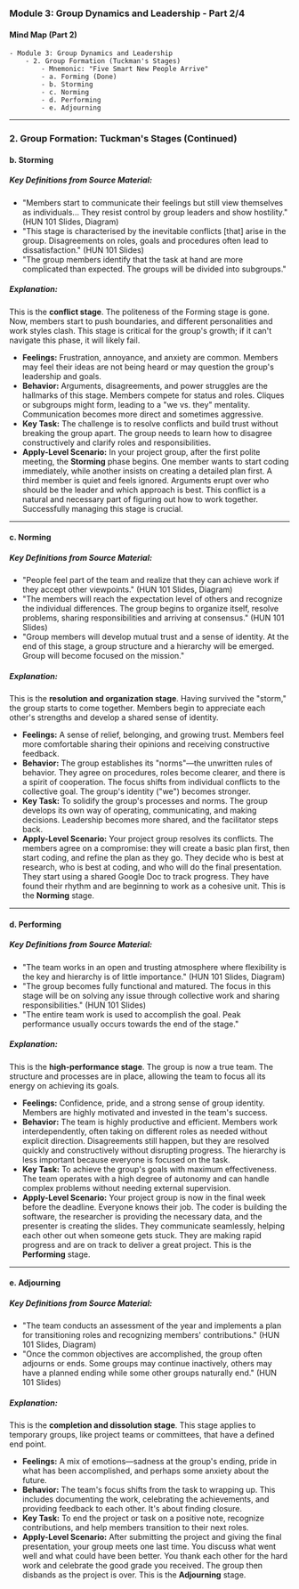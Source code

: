 
### Module 3: Group Dynamics and Leadership - Part 2/4

#### **Mind Map (Part 2)**
```
- Module 3: Group Dynamics and Leadership
    - 2. Group Formation (Tuckman's Stages)
        - Mnemonic: "Five Smart New People Arrive"
        - a. Forming (Done)
        - b. Storming
        - c. Norming
        - d. Performing
        - e. Adjourning
```

---

### 2. Group Formation: Tuckman's Stages (Continued)

#### b. Storming

##### **Key Definitions from Source Material:**
*   "Members start to communicate their feelings but still view themselves as individuals... They resist control by group leaders and show hostility." (HUN 101 Slides, Diagram)
*   "This stage is characterised by the inevitable conflicts [that] arise in the group. Disagreements on roles, goals and procedures often lead to dissatisfaction." (HUN 101 Slides)
*   "The group members identify that the task at hand are more complicated than expected. The groups will be divided into subgroups."

##### **Explanation:**
This is the **conflict stage**. The politeness of the Forming stage is gone. Now, members start to push boundaries, and different personalities and work styles clash. This stage is critical for the group's growth; if it can't navigate this phase, it will likely fail.
*   **Feelings:** Frustration, annoyance, and anxiety are common. Members may feel their ideas are not being heard or may question the group's leadership and goals.
*   **Behavior:** Arguments, disagreements, and power struggles are the hallmarks of this stage. Members compete for status and roles. Cliques or subgroups might form, leading to a "we vs. they" mentality. Communication becomes more direct and sometimes aggressive.
*   **Key Task:** The challenge is to resolve conflicts and build trust without breaking the group apart. The group needs to learn how to disagree constructively and clarify roles and responsibilities.
*   **Apply-Level Scenario:** In your project group, after the first polite meeting, the **Storming** phase begins. One member wants to start coding immediately, while another insists on creating a detailed plan first. A third member is quiet and feels ignored. Arguments erupt over who should be the leader and which approach is best. This conflict is a natural and necessary part of figuring out how to work together. Successfully managing this stage is crucial.

---

#### c. Norming

##### **Key Definitions from Source Material:**
*   "People feel part of the team and realize that they can achieve work if they accept other viewpoints." (HUN 101 Slides, Diagram)
*   "The members will reach the expectation level of others and recognize the individual differences. The group begins to organize itself, resolve problems, sharing responsibilities and arriving at consensus." (HUN 101 Slides)
*   "Group members will develop mutual trust and a sense of identity. At the end of this stage, a group structure and a hierarchy will be emerged. Group will become focused on the mission."

##### **Explanation:**
This is the **resolution and organization stage**. Having survived the "storm," the group starts to come together. Members begin to appreciate each other's strengths and develop a shared sense of identity.
*   **Feelings:** A sense of relief, belonging, and growing trust. Members feel more comfortable sharing their opinions and receiving constructive feedback.
*   **Behavior:** The group establishes its "norms"—the unwritten rules of behavior. They agree on procedures, roles become clearer, and there is a spirit of cooperation. The focus shifts from individual conflicts to the collective goal. The group's identity ("we") becomes stronger.
*   **Key Task:** To solidify the group's processes and norms. The group develops its own way of operating, communicating, and making decisions. Leadership becomes more shared, and the facilitator steps back.
*   **Apply-Level Scenario:** Your project group resolves its conflicts. The members agree on a compromise: they will create a basic plan first, then start coding, and refine the plan as they go. They decide who is best at research, who is best at coding, and who will do the final presentation. They start using a shared Google Doc to track progress. They have found their rhythm and are beginning to work as a cohesive unit. This is the **Norming** stage.

---

#### d. Performing

##### **Key Definitions from Source Material:**
*   "The team works in an open and trusting atmosphere where flexibility is the key and hierarchy is of little importance." (HUN 101 Slides, Diagram)
*   "The group becomes fully functional and matured. The focus in this stage will be on solving any issue through collective work and sharing responsibilities." (HUN 101 Slides)
*   "The entire team work is used to accomplish the goal. Peak performance usually occurs towards the end of the stage."

##### **Explanation:**
This is the **high-performance stage**. The group is now a true team. The structure and processes are in place, allowing the team to focus all its energy on achieving its goals.
*   **Feelings:** Confidence, pride, and a strong sense of group identity. Members are highly motivated and invested in the team's success.
*   **Behavior:** The team is highly productive and efficient. Members work interdependently, often taking on different roles as needed without explicit direction. Disagreements still happen, but they are resolved quickly and constructively without disrupting progress. The hierarchy is less important because everyone is focused on the task.
*   **Key Task:** To achieve the group's goals with maximum effectiveness. The team operates with a high degree of autonomy and can handle complex problems without needing external supervision.
*   **Apply-Level Scenario:** Your project group is now in the final week before the deadline. Everyone knows their job. The coder is building the software, the researcher is providing the necessary data, and the presenter is creating the slides. They communicate seamlessly, helping each other out when someone gets stuck. They are making rapid progress and are on track to deliver a great project. This is the **Performing** stage.

---

#### e. Adjourning

##### **Key Definitions from Source Material:**
*   "The team conducts an assessment of the year and implements a plan for transitioning roles and recognizing members' contributions." (HUN 101 Slides, Diagram)
*   "Once the common objectives are accomplished, the group often adjourns or ends. Some groups may continue inactively, others may have a planned ending while some other groups naturally end." (HUN 101 Slides)

##### **Explanation:**
This is the **completion and dissolution stage**. This stage applies to temporary groups, like project teams or committees, that have a defined end point.
*   **Feelings:** A mix of emotions—sadness at the group's ending, pride in what has been accomplished, and perhaps some anxiety about the future.
*   **Behavior:** The team's focus shifts from the task to wrapping up. This includes documenting the work, celebrating the achievements, and providing feedback to each other. It's about finding closure.
*   **Key Task:** To end the project or task on a positive note, recognize contributions, and help members transition to their next roles.
*   **Apply-Level Scenario:** After submitting the project and giving the final presentation, your group meets one last time. You discuss what went well and what could have been better. You thank each other for the hard work and celebrate the good grade you received. The group then disbands as the project is over. This is the **Adjourning** stage.

